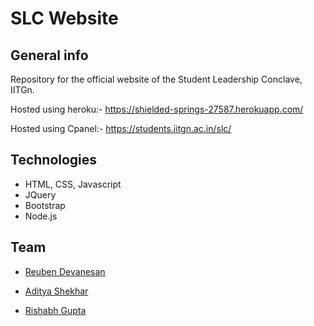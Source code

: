 # SLC Website

## General info
Repository for the official website of the Student Leadership Conclave, IITGn.

Hosted using heroku:- https://shielded-springs-27587.herokuapp.com/

Hosted using Cpanel:- https://students.iitgn.ac.in/slc/

## Technologies
* HTML, CSS, Javascript
* JQuery
* Bootstrap
* Node.js

## Team 
* [Reuben Devanesan](https://github.com/Reuben27)

* [Aditya Shekhar](https://github.com/Aditya-76)

* [Rishabh Gupta](https://github.com/Rishabhji24)
